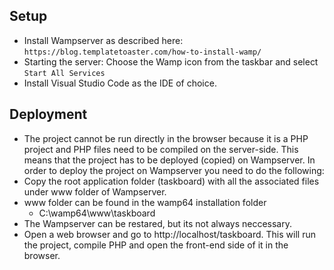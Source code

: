 ## Setup
- Install Wampserver as described here: `https://blog.templatetoaster.com/how-to-install-wamp/`
- Starting the server: Choose the Wamp icon from the taskbar and select `Start All Services`
- Install Visual Studio Code as the IDE of choice.

## Deployment
- The project cannot be run directly in the browser because it is a PHP project and PHP files need to be compiled on the server-side. This means that the project has to be deployed (copied) on Wampserver.
In order to deploy the project on Wampserver you need to do the following:
- Copy the root application folder (taskboard) with all the associated files under www folder of Wampserver.
- www folder can be found in the wamp64 installation folder
    - C:\wamp64\www\taskboard
- The Wampserver can be restared, but its not always neccessary.
- Open a web browser and go to http://localhost/taskboard. This will run the project, compile PHP and open the front-end side of it in the browser.